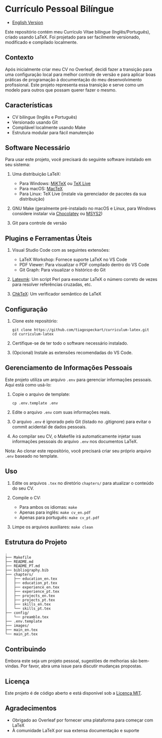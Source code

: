 # Currículo Pessoal Bilíngue

- [English Version](README.md)

Este repositório contém meu Currículo Vitae bilíngue (Inglês/Português), criado usando LaTeX. Foi projetado para ser facilmente versionado, modificado e compilado localmente.

## Contexto

Após inicialmente criar meu CV no Overleaf, decidi fazer a transição para uma configuração local para melhor controle de versão e para aplicar boas práticas de programação à documentação do meu desenvolvimento profissional. Este projeto representa essa transição e serve como um modelo para outros que possam querer fazer o mesmo.

## Características

- CV bilíngue (Inglês e Português)
- Versionado usando Git
- Compilável localmente usando Make
- Estrutura modular para fácil manutenção

## Software Necessário

Para usar este projeto, você precisará do seguinte software instalado em seu sistema:

1. Uma distribuição LaTeX:
   - Para Windows: [MiKTeX](https://miktex.org/) ou [TeX Live](https://www.tug.org/texlive/)
   - Para macOS: [MacTeX](https://www.tug.org/mactex/)
   - Para Linux: TeX Live (instale via gerenciador de pacotes da sua distribuição)

2. GNU Make (geralmente pré-instalado no macOS e Linux, para Windows considere instalar via [Chocolatey](https://chocolatey.org/) ou [MSYS2](https://www.msys2.org/))

3. Git para controle de versão

## Plugins e Ferramentas Úteis

1. Visual Studio Code com as seguintes extensões:
   - LaTeX Workshop: Fornece suporte LaTeX no VS Code
   - PDF Viewer: Para visualizar o PDF compilado dentro do VS Code
   - Git Graph: Para visualizar o histórico do Git

2. [Latexmk](https://mg.readthedocs.io/latexmk.html): Um script Perl para executar LaTeX o número correto de vezes para resolver referências cruzadas, etc.

3. [ChkTeX](https://www.nongnu.org/chktex/): Um verificador semântico de LaTeX

## Configuração

1. Clone este repositório:
   ```
   git clone https://github.com/tiagospeckart/curriculum-latex.git
   cd curriculum-latex
   ```

2. Certifique-se de ter todo o software necessário instalado.

3. (Opcional) Instale as extensões recomendadas do VS Code.

## Gerenciamento de Informações Pessoais

Este projeto utiliza um arquivo `.env` para gerenciar informações pessoais. Aqui está como usá-lo:

1. Copie o arquivo de template:
   ```
   cp .env.template .env
   ```

2. Edite o arquivo `.env` com suas informações reais.

3. O arquivo `.env` é ignorado pelo Git (listado no .gitignore) para evitar o commit acidental de dados pessoais.

4. Ao compilar seu CV, o Makefile irá automaticamente injetar suas informações pessoais do arquivo `.env` nos documentos LaTeX.

Nota: Ao clonar este repositório, você precisará criar seu próprio arquivo `.env` baseado no template.

## Uso

1. Edite os arquivos `.tex` no diretório `chapters/` para atualizar o conteúdo do seu CV.

2. Compile o CV:
   - Para ambos os idiomas: `make`
   - Apenas para inglês: `make cv_en.pdf`
   - Apenas para português: `make cv_pt.pdf`

3. Limpe os arquivos auxiliares: `make clean`

## Estrutura do Projeto

```
.
├── Makefile
├── README.md
├── README_PT.md
├── bibliography.bib
├── chapters/
│   ├── education_en.tex
│   ├── education_pt.tex
│   ├── experience_en.tex
│   ├── experience_pt.tex
│   ├── projects_en.tex
│   ├── projects_pt.tex
│   ├── skills_en.tex
│   └── skills_pt.tex
├── config/
│   └── preamble.tex
├── .env.template
├── images/
├── main_en.tex
└── main_pt.tex
```

## Contribuindo

Embora este seja um projeto pessoal, sugestões de melhorias são bem-vindas. Por favor, abra uma issue para discutir mudanças propostas.

## Licença

Este projeto é de código aberto e está disponível sob a [Licença MIT](LICENSE).

## Agradecimentos

- Obrigado ao Overleaf por fornecer uma plataforma para começar com LaTeX
- À comunidade LaTeX por sua extensa documentação e suporte
